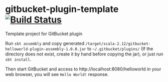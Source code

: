 gitbucket-plugin-template [![Build Status](https://travis-ci.org/gitbucket/gitbucket-plugin-template.svg?branch=master)](https://travis-ci.org/gitbucket/gitbucket-plugin-template)
========
Template project for GitBucket plugin

Run `sbt assembly` and copy generated `/target/scala-2.12/gitbucket-helloworld-plugin-assembly-1.0.0.jar` to `~/.gitbucket/plugins/` (If the directory does not exist, create it by hand before copying the jar), or just run `sbt install`.

Then start GitBucket and access to http://localhost:8080/helloworld in your web browser, you will see `Hello World!` response.
